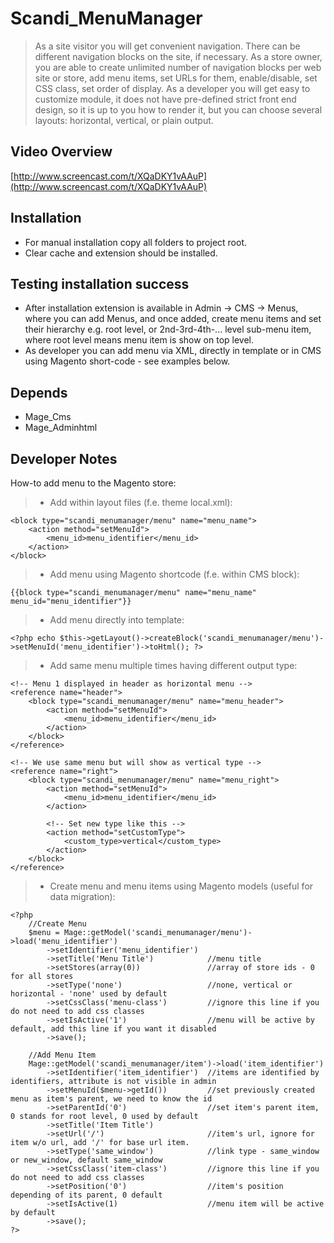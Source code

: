 Scandi_MenuManager
===================
> As a site visitor you will get convenient navigation. There can be different navigation blocks on the site, if
necessary. As a store owner, you are able to create unlimited number of navigation blocks per web site or store, add
menu items, set URLs for them, enable/disable, set CSS class, set order of display. As a developer you will get easy to
customize module, it does not have pre-defined strict front end design, so it is up to you how to render it, but you can
choose several layouts: horizontal, vertical, or plain output.

Video Overview
----------------------------
[http://www.screencast.com/t/XQaDKY1vAAuP](http://www.screencast.com/t/XQaDKY1vAAuP)

Installation
------------
* For manual installation copy all folders to project root.
* Clear cache and extension should be installed.

Testing installation success
----------------------------
* After installation extension is available in Admin -> CMS -> Menus, where you can add Menus, and once added, create
menu items and set their hierarchy e.g. root level, or 2nd-3rd-4th-... level sub-menu item, where root level means menu
item is show on top level.
* As developer you can add menu via XML, directly in template or in CMS using Magento short-code - see examples below.

Depends
----------------------------
*   Mage_Cms
*   Mage_Adminhtml


Developer Notes
----------------------------
How-to add menu to the Magento store:

> * Add within layout files (f.e. theme local.xml):

    <block type="scandi_menumanager/menu" name="menu_name">
        <action method="setMenuId">
            <menu_id>menu_identifier</menu_id>
        </action>
    </block>

> * Add menu using Magento shortcode (f.e. within CMS block):

    {{block type="scandi_menumanager/menu" name="menu_name" menu_id="menu_identifier"}}

> * Add menu directly into template:

    <?php echo $this->getLayout()->createBlock('scandi_menumanager/menu')->setMenuId('menu_identifier')->toHtml(); ?>

> * Add same menu multiple times having different output type:

    <!-- Menu 1 displayed in header as horizontal menu -->
    <reference name="header">
        <block type="scandi_menumanager/menu" name="menu_header">
            <action method="setMenuId">
                <menu_id>menu_identifier</menu_id>
            </action>
        </block>
    </reference>

    <!-- We use same menu but will show as vertical type -->
    <reference name="right">
        <block type="scandi_menumanager/menu" name="menu_right">
            <action method="setMenuId">
                <menu_id>menu_identifier</menu_id>
            </action>

            <!-- Set new type like this -->
            <action method="setCustomType">
                <custom_type>vertical</custom_type>
            </action>
        </block>
    </reference>

> * Create menu and menu items using Magento models (useful for data migration):

    <?php
        //Create Menu
        $menu = Mage::getModel('scandi_menumanager/menu')->load('menu_identifier')
            ->setIdentifier('menu_identifier')
            ->setTitle('Menu Title')            //menu title
            ->setStores(array(0))               //array of store ids - 0 for all stores
            ->setType('none')                   //none, vertical or horizontal - 'none' used by default
            ->setCssClass('menu-class')         //ignore this line if you do not need to add css classes
            ->setIsActive('1')                  //menu will be active by default, add this line if you want it disabled
            ->save();

        //Add Menu Item
        Mage::getModel('scandi_menumanager/item')->load('item_identifier')
            ->setIdentifier('item_identifier')  //items are identified by identifiers, attribute is not visible in admin
            ->setMenuId($menu->getId())         //set previously created menu as item's parent, we need to know the id
            ->setParentId('0')                  //set item's parent item, 0 stands for root level, 0 used by default
            ->setTitle('Item Title')
            ->setUrl('/')                       //item's url, ignore for item w/o url, add '/' for base url item.
            ->setType('same_window')            //link type - same_window or new_window, default same_window
            ->setCssClass('item-class')         //ignore this line if you do not need to add css classes
            ->setPosition('0')                  //item's position depending of its parent, 0 default
            ->setIsActive(1)                    //menu item will be active by default
            ->save();
    ?>